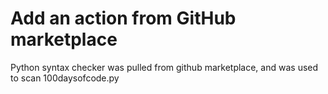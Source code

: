 # Add an action from GitHub marketplace
Python syntax checker was pulled from github marketplace, and was used to scan 100daysofcode.py
